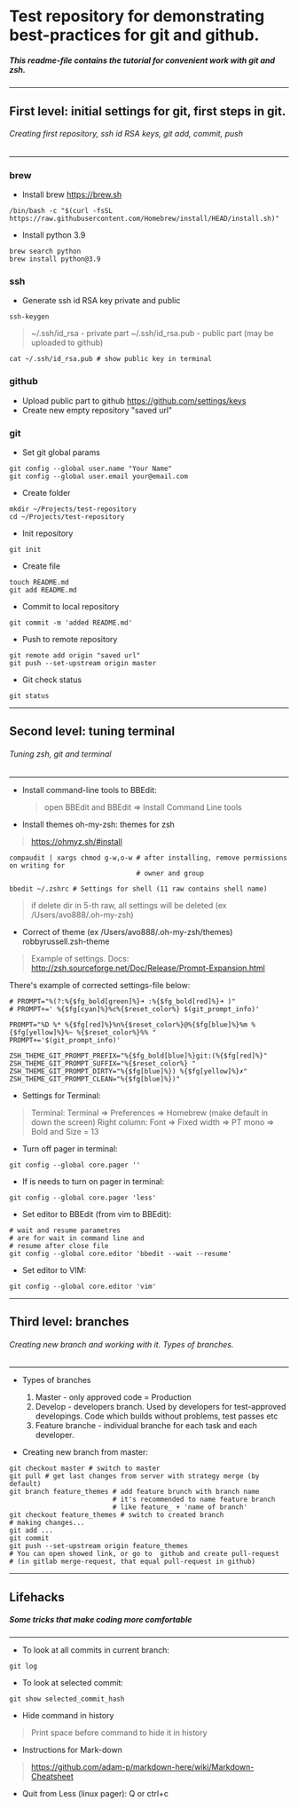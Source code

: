 # Test repository for demonstrating best-practices for git and github.
##### _This readme-file contains the tutorial for convenient work with git and zsh._ 
---

## First level: initial settings for git, first steps in git.
###### Creating first repository, ssh id RSA keys, git add, commit, push
---

### brew

* Install brew https://brew.sh

```
/bin/bash -c "$(curl -fsSL https://raw.githubusercontent.com/Homebrew/install/HEAD/install.sh)"
```

* Install python 3.9

```
brew search python
brew install python@3.9
```

### ssh

* Generate ssh id RSA key private and public

```
ssh-keygen
```

> ~/.ssh/id_rsa - private part
> ~/.ssh/id_rsa.pub - public part (may be uploaded to github)

```
cat ~/.ssh/id_rsa.pub # show public key in terminal
```

### github

* Upload public part to github https://github.com/settings/keys
* Create new empty repository "saved url"

### git

* Set git global params 
```
git config --global user.name "Your Name"
git config --global user.email your@email.com
```

* Create folder
```
mkdir ~/Projects/test-repository
cd ~/Projects/test-repository
```

* Init repository
```
git init
```

* Create file
```
touch README.md
git add README.md
```

* Commit to local repository
```
git commit -m 'added README.md'
```

* Push to remote repository
```
git remote add origin "saved url"
git push --set-upstream origin master
```

* Git check status

```
git status
```
---
## Second level: tuning terminal
###### Tuning zsh, git and terminal
---

* Install command-line tools to BBEdit:
    > open BBEdit and BBEdit => Install Command Line tools
    
* Install themes oh-my-zsh: themes for zsh
> https://ohmyz.sh/#install

```
compaudit | xargs chmod g-w,o-w # after installing, remove permissions on writing for
                                # owner and group
``` 
                                
```
bbedit ~/.zshrc # Settings for shell (11 raw contains shell name)
```
> if delete dir in 5-th raw, all settings will be deleted 
> (ex /Users/avo888/.oh-my-zsh)

* Correct of theme (ex /Users/avo888/.oh-my-zsh/themes) robbyrussell.zsh-theme

> Example of settings. 
> Docs: http://zsh.sourceforge.net/Doc/Release/Prompt-Expansion.html

There's example of corrected settings-file below:
```
# PROMPT="%(?:%{$fg_bold[green]%}➜ :%{$fg_bold[red]%}➜ )"
# PROMPT+=' %{$fg[cyan]%}%c%{$reset_color%} $(git_prompt_info)'

PROMPT="%D %* %{$fg[red]%}%n%{$reset_color%}@%{$fg[blue]%}%m %{$fg[yellow]%}%~ %{$reset_color%}%% "
PROMPT+='$(git_prompt_info)'

ZSH_THEME_GIT_PROMPT_PREFIX="%{$fg_bold[blue]%}git:(%{$fg[red]%}"
ZSH_THEME_GIT_PROMPT_SUFFIX="%{$reset_color%} "
ZSH_THEME_GIT_PROMPT_DIRTY="%{$fg[blue]%}) %{$fg[yellow]%}✗"
ZSH_THEME_GIT_PROMPT_CLEAN="%{$fg[blue]%})"
```
* Settings for Terminal:
> Terminal: Terminal => Preferences => Homebrew (make default
> in down the screen) 
> Right column: Font => Fixed width => PT mono => Bold and Size = 13

* Turn off pager in terminal:
```
git config --global core.pager ''
```
* If is needs to turn on pager in terminal:
```
git config --global core.pager 'less' 
```
* Set editor to BBEdit (from vim to BBEdit):
```
# wait and resume parametres
# are for wait in command line and
# resume after close file
git config --global core.editor 'bbedit --wait --resume'
```
* Set editor to VIM:
```
git config --global core.editor 'vim'
```
---
## Third level: branches
###### Creating new branch and working with it. Types of branches.
---

* Types of branches

    1. Master - only approved code = Production
    2. Develop - developers branch. Used by developers for test-approved developings. 
                 Code which builds without problems, test passes etc
    3. Feature branche - individual branche for each task and each developer.

* Creating new branch from master:
```
git checkout master # switch to master
git pull # get last changes from server with strategy merge (by default)
git branch feature_themes # add feature brunch with branch name
                          # it's recommended to name feature branch
                          # like feature_ + 'name of branch'
git checkout feature_themes # switch to created branch
# making changes...
git add ...
git commit 
git push --set-upstream origin feature_themes
# You can open showed link, or go to  github and create pull-request
# (in gitlab merge-request, that equal pull-request in github)
```

---
## Lifehacks
##### Some tricks that make coding more comfortable
---

* To look at all commits in current branch:
```
git log
```
* To look at selected commit:
```
git show selected_commit_hash
```
* Hide command in history
> Print space before command to hide it in history

* Instructions for Mark-down 
> https://github.com/adam-p/markdown-here/wiki/Markdown-Cheatsheet

* Quit from Less (linux pager): Q or ctrl+c